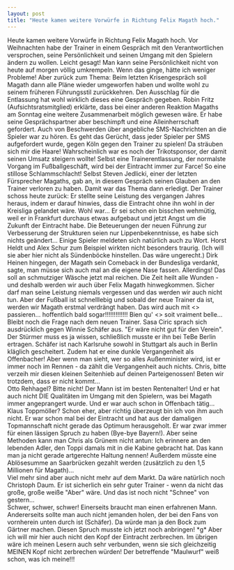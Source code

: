 ```yaml
---
layout: post
title: "Heute kamen weitere Vorwürfe in Richtung Felix Magath hoch."
---
```


Heute kamen weitere Vorwürfe in Richtung Felix Magath hoch. Vor Weihnachten habe der Trainer in einem Gespräch mit den Verantwortlichen versprochen, seine Persönlichkeit und seinen Umgang mit den Spielern ändern zu wollen. Leicht gesagt! Man kann seine Persönlichkeit nicht von heute auf morgen völlig umkrempeln. Wenn das ginge, hätte ich weniger Probleme! Aber zurück zum Thema: Beim letzten Krisengespräch soll Magath dann alle Pläne wieder umgeworfen haben und wollte wohl zu seinem früheren Führungsstil zurückkehren. Den Ausschlag für die Entlassung hat wohl wirklich dieses eine Gespräch gegeben. Robin Fritz (Aufsichtsratsmitglied) erklärte, dass bei einer anderen Reaktion Magaths am Sonntag eine weitere Zusammenarbeit möglich gewesen wäre. Er habe seine Gesprächspartner aber beschimpft und eine Alleinherrschaft gefordert. Auch von Beschwerden über angebliche SMS-Nachrichten an die Spieler war zu hören. Es geht das Gerücht, dass jeder Spieler per SMS aufgefordert wurde, gegen Köln gegen den Trainer zu spielen! Da sträuben sich mir die Haare! Wahrscheinlich war es noch der Trikotsponsor, der damit seinen Umsatz steigern wollte! Selbst eine Trainerentlassung, der normalste Vorgang im Fußballgeschäft, wird bei der Eintracht immer zur Farce! So eine stillose Schlammschlacht! Selbst Steven Jedlicki, einer der letzten Fürsprecher Magaths, gab an, in diesem Gespräch seinen Glauben an den Trainer verloren zu haben. Damit war das Thema dann erledigt. Der Trainer schoss heute zurück: Er stellte seine Leistung des vergangen Jahres heraus, indem er darauf hinwies, dass die Eintracht ohne ihn wohl in der Kreisliga gelandet wäre. Wohl war... Er sei schon ein bisschen wehmütig, weil er in Frankfurt durchaus etwas aufgebaut und jetzt Angst um die Zukunft der Eintracht habe. Die Beteuerungen der neuen Führung zur Verbesserung der Strukturen seien nur Lippenbekenntnisse, es habe sich nichts geändert... Einige Spieler meldeten sich natürlich auch zu Wort. Horst Heldt und Alex Schur zum Beispiel wirkten nicht besonders traurig. (Ich will sie aber hier nicht als Sündenböcke hinstellen. Das wäre ungerecht.) Dirk Heinen hingegen, der Magath sein Comeback in der Bundesliga verdankt, sagte, man müsse sich auch mal an die eigene Nase fassen. Allerdings! Das soll an schmutziger Wäsche jetzt mal reichen. Die Zeit heilt alle Wunden - und deshalb werden wir auch über Felix Magath hinwegkommen. Sicher darf man seine Leistung niemals vergessen und das werden wir auch nicht tun. Aber der Fußball ist schnelllebig und sobald der neue Trainer da ist, werden wir Magath erstmal verdrängt haben. Das wird auch mit <<Elle>> passieren... hoffentlich bald sogar!!!!!!!!!!!!! Bien qu' <<Elle>> soit vraiment belle... Bleibt noch die Frage nach dem neuen Trainer. Sasa Ciric sprach sich ausdrücklich gegen Winnie Schäfer aus. "Er wäre nicht gut für den Verein". Der Stürmer muss es ja wissen, schließlich musste er ihn bei TeBe Berlin ertragen. Schäfer ist nach Karlsruhe sowohl in Stuttgart als auch in Berlin kläglich gescheitert. Zudem hat er eine dunkle Vergangenheit als Offenbacher! Aber wenn man sieht, wer so alles Außenminister wird, ist er immer noch im Rennen - da zählt die Vergangenheit auch nichts. Chris, bitte verzeih mir diesen kleinen Seitenhieb auf deinen Parteigenossen! Beten wir trotzdem, dass er nicht kommt...  
Otto Rehhagel? Bitte nicht! Der Mann ist im besten Rentenalter! Und er hat auch nicht DIE Qualitäten im Umgang mit den Spielern, was bei Magath immer angeprangert wurde. Und er war auch schon in Offenbach tätig...  
Klaus Toppmöller? Schon eher, aber richtig überzeugt bin ich von ihm auch nicht. Er war schon mal bei der Eintracht und hat aus der damaligen Topmannschaft nicht gerade das Optimum herausgeholt. Er war zwar immer für einen lässigen Spruch zu haben (Bye-bye Bayern!). Aber seine Methoden kann man Chris als Grünem nicht antun: Ich erinnere an den lebenden Adler, den Toppi damals mit in die Kabine gebracht hat. Das kann man ja nicht gerade artgerechte Haltung nennen! Außerdem müsste eine Ablösesumme an Saarbrücken gezahlt werden (zusätzlich zu den 1,5 Millionen für Magath)...  
Viel mehr sind aber auch nicht mehr auf dem Markt. Da wäre natürlich noch Christoph Daum. Er ist sicherlich ein sehr guter Trainer - wenn da nicht das große, große weiße "Aber" wäre. Und das ist noch nicht "Schnee" von gestern...  
Schwer, schwer, schwer! Einerseits braucht man einen erfahrenen Mann. Andererseits sollte man auch nicht jemanden holen, der bei den Fans von vornherein unten durch ist (Schäfer). Da würde man ja den Bock zum Gärtner machen. Diesen Spruch musste ich jetzt noch anbringen! \*g\* Aber ich will mir hier auch nicht den Kopf der Eintracht zerbrechen. Im übrigen wäre ich meinen Lesern auch sehr verbunden, wenn sie sich gleichzeitig MEINEN Kopf nicht zerbrechen würden! Der betreffende "Maulwurf" weiß schon, was ich meine!!!
